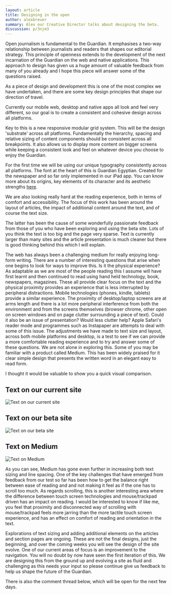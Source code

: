 ```yaml
---
layout: article
title: Designing in the open
author: alexbreuer
summary: Alex our Creative Director talks about designing the beta.
discussion: p/3njm3
---
```

Open journalism is fundamental to the Guardian. It emphasises a two-way relationship between journalists and readers that shapes our editorial strategy. This principle of openness extends to the development of the next incarnation of the Guardian on the web and native applications. This approach to design has given us a huge amount of valuable feedback from many of you already and I hope this piece will answer some of the questions raised. 

As a piece of design and development this is one of the most complex we have undertaken, and there are some key design principles that shape our direction of travel. 

Currently our mobile web, desktop and native apps all look and feel very different, so our goal is to create a consistent and cohesive design across all platforms. 

Key to this is a new responsive modular grid system. This will be the design 'substrate' across all platforms. Fundamentally the hierarchy, spacing and relative sizing of content components should be consistent across all breakpoints. It also allows us to display more content on bigger screens while keeping a consistent look and feel on whatever device you choose to enjoy the Guardian.

For the first time we will be using our unique typography consistently across all platforms. The font at the heart of this is Guardian Egyptian. Created for the newspaper and so far only implemented in our iPad app. You can know more about its origins, key elements of its character and its aesthetic strengths [here](http://www.theguardian.com/theberliner/story/0,,1566047,00.html).

We are also looking really hard at the reading experience, both in terms of comfort and accessibility. The focus of this work has been around the layout of articles, the impact of additional content around the text, and of course the text size.

The latter has been the cause of some wonderfully passionate feedback from those of you who have been exploring and using the beta site. Lots of you think the text is too big and the page very sparse. Text is currently larger than many sites and the article presentation is much cleaner but there is good thinking behind this which I will explain. 


The web has always been a challenging medium for really enjoying long-form writing. There are a number of interesting questions that arise when one begins to look for ways to improve this. Is it the physical experience? As adaptable as we are most of the people reading this I assume will have first learnt and then continued to read using hand held technology, book, newspapers, magazines. These all provide clear focus on the text and the physical proximity provides an experience that is less interrupted by peripheral distractions. Mobile technologies (phones, kindle, tablets) provide a similar experience. The proximity of desktop/laptop screens are at arms length and there is a lot more peripheral interference from both the environment and from the screens themselves (browser chrome, other open on screen windows and on page clutter surrounding a piece of text). Could it also be an issue of presentation? Would less clutter help? Apple Safari's reader mode and programmes such as Instapaper are attempts to deal with some of this issue. The adjustments we have made to text size and layout, across both mobile platforms and desktop, is a test to see if we can provide a more comfortable reading experience and to try and answer some of these questions. We are not alone in exploring this. Some of you may be familiar with a product called Medium. This has been widely praised for it clear simple design that presents the written word in an elegant easy to read form.  

I thought it would be valuable to show you a quick visual comparison.

## Text on our current site

![Text on our current site](/assets/images/fonts_r2.png)

## Text on our beta site

![Text on our beta site](/assets/images/fonts_ngw.png)

## Text on Medium

![Text on Medium](/assets/images/fonts_medium.png)

As you can see, Medium has gone even further in increasing both text sizing and line spacing. One of the key challenges that have emerged from feedback from our test so far has been how to get the balance right between ease of reading and and not making it feel as if the one has to scroll too much. As regards scrolling, this is another interesting area where the difference between touch screen technologies and mouse/trackpad driven has an impact on reading. I would be interested to know if like me, you feel that proximity and disconnected way of scrolling with mouse/trackpad feels more jarring than the more tactile touch screen experience, and has an effect on comfort of reading and orientation in the text.

Explorations of text sizing and adding additional elements on the articles and section pages are ongoing. These are not the final designs, just the beginning, and over the coming weeks you will see the design of the site evolve. One of our current areas of focus is an improvement to the navigation. You will no doubt by now have seen the first iteration of this. We are designing this from the ground up and evolving a site as fluid and challenging as this needs your input so please continue give us feedback to help us shape the future of the Guardian.

There is also the comment thread below, which will be open for the next few days.

